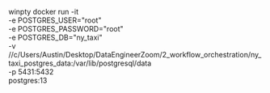 winpty docker run -it \
 -e POSTGRES_USER="root" \
 -e POSTGRES_PASSWORD="root" \
 -e POSTGRES_DB="ny_taxi" \
 -v //c/Users/Austin/Desktop/DataEngineerZoom/2_workflow_orchestration/ny_taxi_postgres_data:/var/lib/postgresql/data \
 -p 5431:5432 \
 postgres:13
